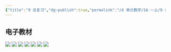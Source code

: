 ```yaml
---
{"title":"9 总复习","dg-publish":true,"permalink":"/4 单元教学/1A 一上/9 总复习/","dgPassFrontmatter":true,"noteIcon":""}
---
```




## 电子教材

<p class="grid-4">
	<img loading="lazy" decoding="async" src="https://book.pep.com.cn/1221001101121/files/mobile/110.jpg">
	<img loading="lazy" decoding="async" src="https://book.pep.com.cn/1221001101121/files/mobile/111.jpg">
	<img loading="lazy" decoding="async" src="https://book.pep.com.cn/1221001101121/files/mobile/112.jpg">
	<img loading="lazy" decoding="async" src="https://book.pep.com.cn/1221001101121/files/mobile/113.jpg">
	<img loading="lazy" decoding="async" src="https://book.pep.com.cn/1221001101121/files/mobile/114.jpg">
	<img loading="lazy" decoding="async" src="https://book.pep.com.cn/1221001101121/files/mobile/115.jpg">
	<img loading="lazy" decoding="async" src="https://book.pep.com.cn/1221001101121/files/mobile/116.jpg">
</p>